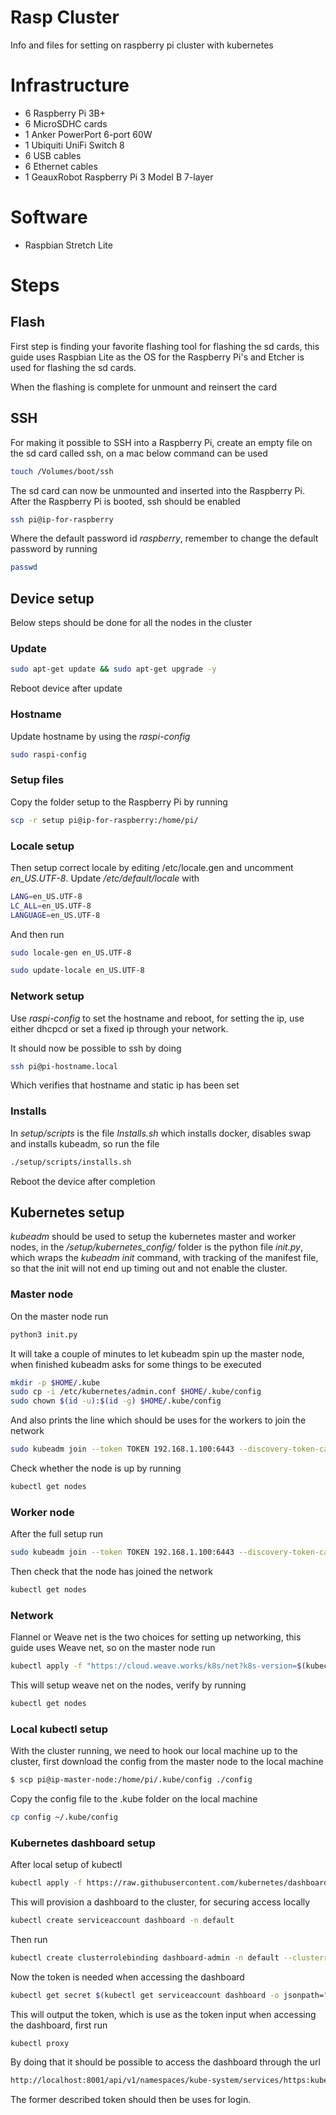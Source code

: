 # Rasp Cluster
Info and files for setting on raspberry pi cluster with kubernetes

# Infrastructure

- 6 Raspberry Pi 3B+
- 6 MicroSDHC cards
- 1 Anker PowerPort 6-port 60W
- 1 Ubiquiti UniFi Switch 8
- 6 USB cables
- 6 Ethernet cables
- 1 GeauxRobot Raspberry Pi 3 Model B 7-layer

# Software

- Raspbian Stretch Lite

# Steps

## Flash

First step is finding your favorite flashing tool for flashing the sd cards,
this guide uses Raspbian Lite as the OS for the Raspberry Pi's and Etcher is
used for flashing the sd cards.

When the flashing is complete for unmount and reinsert the card

## SSH

For making it possible to SSH into a Raspberry Pi, create an empty file on the
sd card called ssh, on a mac below command can be used

```bash
touch /Volumes/boot/ssh
```

The sd card can now be unmounted and inserted into the Raspberry Pi. After the
Raspberry Pi is booted, ssh should be enabled

```bash
ssh pi@ip-for-raspberry
```

Where the default password id _raspberry_, remember to change the default
password by running

```bash
passwd
```

## Device setup

Below steps should be done for all the nodes in the cluster

### Update

```bash
sudo apt-get update && sudo apt-get upgrade -y
```

Reboot device after update

### Hostname

Update hostname by using the *raspi-config*

```bash
sudo raspi-config
```

### Setup files

Copy the folder setup to the Raspberry Pi by running

```bash
scp -r setup pi@ip-for-raspberry:/home/pi/
```

### Locale setup

Then setup correct locale by editing /etc/locale.gen and uncomment
*en_US.UTF-8*. Update */etc/default/locale* with

```bash
LANG=en_US.UTF-8
LC_ALL=en_US.UTF-8
LANGUAGE=en_US.UTF-8
```

And then run

```bash
sudo locale-gen en_US.UTF-8
```

```bash
sudo update-locale en_US.UTF-8
```

### Network setup

Use *raspi-config* to set the hostname and reboot, for setting the ip, use
either dhcpcd or set a fixed ip through your network.

It should now be possible to ssh by doing

```bash
ssh pi@pi-hostname.local
```

Which verifies that hostname and static ip has been set

### Installs

In *setup/scripts* is the file *Installs.sh* which installs docker, disables
swap and installs kubeadm, so run the file

```bash
./setup/scripts/installs.sh
```

Reboot the device after completion

## Kubernetes setup

*kubeadm* should be used to setup the kubernetes master and worker nodes, in the
*/setup/kubernetes_config/* folder is the python file *init.py*, which wraps the
*kubeadm init* command, with tracking of the manifest file, so that the init
will not end up timing out and not enable the cluster.

### Master node

On the master node run

```bash
python3 init.py
```
It will take a couple of minutes to let kubeadm spin up the master node, when
finished kubeadm asks for some things to be executed

```bash
mkdir -p $HOME/.kube
sudo cp -i /etc/kubernetes/admin.conf $HOME/.kube/config
sudo chown $(id -u):$(id -g) $HOME/.kube/config
```

And also prints the line which should be uses for the workers to join the
network

```bash
sudo kubeadm join --token TOKEN 192.168.1.100:6443 --discovery-token-ca-cert-hash HASH
```

Check whether the node is up by running

```bash
kubectl get nodes
```

### Worker node

After the full setup run

```bash
sudo kubeadm join --token TOKEN 192.168.1.100:6443 --discovery-token-ca-cert-hash HASH
```

Then check that the node has joined the network

```bash
kubectl get nodes
```

### Network

Flannel or Weave net is the two choices for setting up networking, this guide
uses Weave net, so on the master node run

```bash
kubectl apply -f "https://cloud.weave.works/k8s/net?k8s-version=$(kubectl version | base64 | tr -d '\n')"
```

This will setup weave net on the nodes, verify by running

```bash
kubectl get nodes
```

### Local kubectl setup

With the cluster running, we need to hook our local machine up to the cluster,
first download the config from the master node to the local machine

```bash
$ scp pi@ip-master-node:/home/pi/.kube/config ./config
```

Copy the config file to the .kube folder on the local machine

```bash
cp config ~/.kube/config
```  

### Kubernetes dashboard setup

After local setup of kubectl

```bash
kubectl apply -f https://raw.githubusercontent.com/kubernetes/dashboard/master/aio/deploy/recommended/kubernetes-dashboard-arm-head.yaml
```

This will provision a dashboard to the cluster, for securing access locally

```bash
kubectl create serviceaccount dashboard -n default
```

Then run

```bash
kubectl create clusterrolebinding dashboard-admin -n default --clusterrole=cluster-admin --serviceaccount=default:dashboard
```

Now the token is needed when accessing the dashboard

```bash
kubectl get secret $(kubectl get serviceaccount dashboard -o jsonpath="{.secrets[0].name}") -o jsonpath="{.data.token}" | base64 --decode
```

This will output the token, which is use as the token input when accessing the
dashboard, first run

```dash
kubectl proxy
```

By doing that it should be possible to access the dashboard through the url

```bash
http://localhost:8001/api/v1/namespaces/kube-system/services/https:kubernetes-dashboard-head:/proxy
```

The former described token should then be uses for login.

